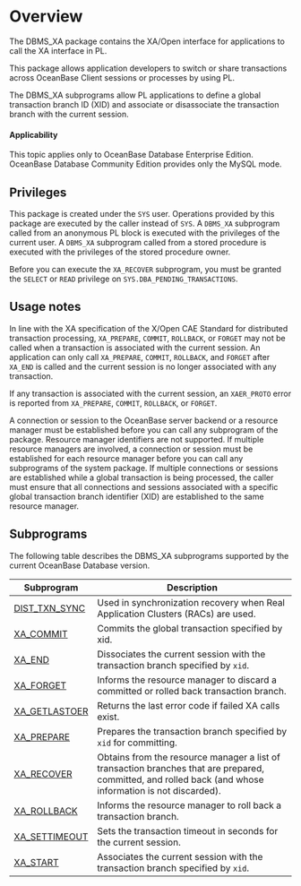 Overview
===============================

The DBMS_XA package contains the XA/Open interface for applications to call the XA interface in PL.

This package allows application developers to switch or share transactions across OceanBase Client sessions or processes by using PL.

The DBMS_XA subprograms allow PL applications to define a global transaction branch ID (XID) and associate or disassociate the transaction branch with the current session.

<main id="notice" >
    <h4>Applicability</h4>
    <p>This topic applies only to OceanBase Database Enterprise Edition. OceanBase Database Community Edition provides only the MySQL mode. </p>
  </main>

Privileges
---------------------------------

This package is created under the `SYS` user. Operations provided by this package are executed by the caller instead of `SYS`. A `DBMS_XA` subprogram called from an anonymous PL block is executed with the privileges of the current user. A `DBMS_XA` subprogram called from a stored procedure is executed with the privileges of the stored procedure owner.

Before you can execute the `XA_RECOVER` subprogram, you must be granted the `SELECT` or `READ` privilege on `SYS.DBA_PENDING_TRANSACTIONS`.


Usage notes
---------------------------------

In line with the XA specification of the X/Open CAE Standard for distributed transaction processing, `XA_PREPARE`, `COMMIT`, `ROLLBACK`, or `FORGET` may not be called when a transaction is associated with the current session. An application can only call `XA_PREPARE`, `COMMIT`, `ROLLBACK`, and `FORGET` after `XA_END` is called and the current session is no longer associated with any transaction.

If any transaction is associated with the current session, an `XAER_PROTO` error is reported from `XA_PREPARE`, `COMMIT`, `ROLLBACK`, or `FORGET`.

A connection or session to the OceanBase server backend or a resource manager must be established before you can call any subprogram of the package. Resource manager identifiers are not supported. If multiple resource managers are involved, a connection or session must be established for each resource manager before you can call any subprograms of the system package. If multiple connections or sessions are established while a global transaction is being processed, the caller must ensure that all connections and sessions associated with a specific global transaction branch identifier (XID) are established to the same resource manager.

Subprograms
----------------------

The following table describes the DBMS_XA subprograms supported by the current OceanBase Database version.


| **Subprogram** | **Description** |
|--------------------------------------------------------------|-----------------------------------------------|
| [DIST_TXN_SYNC](4.dist-txn-sync-oracle.md) | Used in synchronization recovery when Real Application Clusters (RACs) are used. |
| [XA_COMMIT](5.xa-commit-oracle.md) | Commits the global transaction specified by xid.  |
| [XA_END](6.xa-end-oracle.md) | Dissociates the current session with the transaction branch specified by `xid`.  |
| [XA_FORGET](7.xa-forget-oracle.md) | Informs the resource manager to discard a committed or rolled back transaction branch.  |
| [XA_GETLASTOER](8.xa-getlastoer-oracle.md) | Returns the last error code if failed XA calls exist.  |
| [XA_PREPARE](9.xa-prepare-oracle.md) | Prepares the transaction branch specified by `xid` for committing.  |
| [XA_RECOVER](10.xa-recover-oracle.md) | Obtains from the resource manager a list of transaction branches that are prepared, committed, and rolled back (and whose information is not discarded). |
| [XA_ROLLBACK](11.xa-rollback-oracle.md) | Informs the resource manager to roll back a transaction branch.  |
| [XA_SETTIMEOUT](12.xa-settimeout-oracle.md) | Sets the transaction timeout in seconds for the current session.  |
| [XA_START](13.xa-start-oracle.md) | Associates the current session with the transaction branch specified by `xid`.  |

